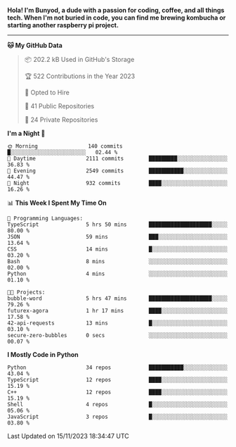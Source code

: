 <p>
<b>Hola! I'm Bunyod, a dude with a passion for coding, coffee, and all things tech. When I'm not buried in code, you can find me brewing kombucha or starting another raspberry pi project.</b>
</p>

---

<!--START_SECTION:waka-->
**🐱 My GitHub Data** 

> 📦 202.2 kB Used in GitHub's Storage 
 > 
> 🏆 522 Contributions in the Year 2023
 > 
> 💼 Opted to Hire
 > 
> 📜 41 Public Repositories 
 > 
> 🔑 24 Private Repositories 
 > 
**I'm a Night 🦉** 

```text
🌞 Morning                140 commits         █░░░░░░░░░░░░░░░░░░░░░░░░   02.44 % 
🌆 Daytime                2111 commits        █████████░░░░░░░░░░░░░░░░   36.83 % 
🌃 Evening                2549 commits        ███████████░░░░░░░░░░░░░░   44.47 % 
🌙 Night                  932 commits         ████░░░░░░░░░░░░░░░░░░░░░   16.26 % 
```


📊 **This Week I Spent My Time On** 

```text
💬 Programming Languages: 
TypeScript               5 hrs 50 mins       ████████████████████░░░░░   80.00 % 
JSON                     59 mins             ███░░░░░░░░░░░░░░░░░░░░░░   13.64 % 
CSS                      14 mins             █░░░░░░░░░░░░░░░░░░░░░░░░   03.20 % 
Bash                     8 mins              ░░░░░░░░░░░░░░░░░░░░░░░░░   02.00 % 
Python                   4 mins              ░░░░░░░░░░░░░░░░░░░░░░░░░   01.10 % 

🐱‍💻 Projects: 
bubble-word              5 hrs 47 mins       ████████████████████░░░░░   79.26 % 
futurex-agora            1 hr 17 mins        ████░░░░░░░░░░░░░░░░░░░░░   17.58 % 
42-api-requests          13 mins             █░░░░░░░░░░░░░░░░░░░░░░░░   03.10 % 
secure-zero-bubbles      0 secs              ░░░░░░░░░░░░░░░░░░░░░░░░░   00.07 % 
```

**I Mostly Code in Python** 

```text
Python                   34 repos            ███████████░░░░░░░░░░░░░░   43.04 % 
TypeScript               12 repos            ████░░░░░░░░░░░░░░░░░░░░░   15.19 % 
C++                      12 repos            ████░░░░░░░░░░░░░░░░░░░░░   15.19 % 
Shell                    4 repos             █░░░░░░░░░░░░░░░░░░░░░░░░   05.06 % 
JavaScript               3 repos             █░░░░░░░░░░░░░░░░░░░░░░░░   03.80 % 
```




 Last Updated on 15/11/2023 18:34:47 UTC
<!--END_SECTION:waka-->
